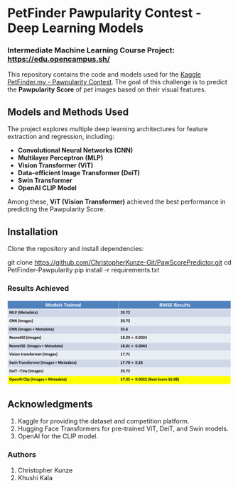 # PetFinder Pawpularity Contest - Deep Learning Models

### Intermediate Machine Learning Course Project: https://edu.opencampus.sh/

This repository contains the code and models used for the [Kaggle PetFinder.my - Pawpularity Contest](https://www.kaggle.com/competitions/petfinder-pawpularity-score). The goal of this challenge is to predict the **Pawpularity Score** of pet images based on their visual features.

## Models and Methods Used

The project explores multiple deep learning architectures for feature extraction and regression, including:

- **Convolutional Neural Networks (CNN)**
- **Multilayer Perceptron (MLP)**
- **Vision Transformer (ViT)**
- **Data-efficient Image Transformer (DeiT)**
- **Swin Transformer**
- **OpenAI CLIP Model**

Among these, **ViT (Vision Transformer)** achieved the best performance in predicting the Pawpularity Score.


## Installation

Clone the repository and install dependencies:

git clone https://github.com/ChristopherKunze-Git/PawScorePredictor.git
cd PetFinder-Pawpularity
pip install -r requirements.txt

### Results Achieved
![alt text](image.png)


## Acknowledgments
1. Kaggle for providing the dataset and competition platform.
2. Hugging Face Transformers for pre-trained ViT, DeiT, and Swin models.
3. OpenAI for the CLIP model.


### Authors
1. Christopher Kunze
2. Khushi Kala
